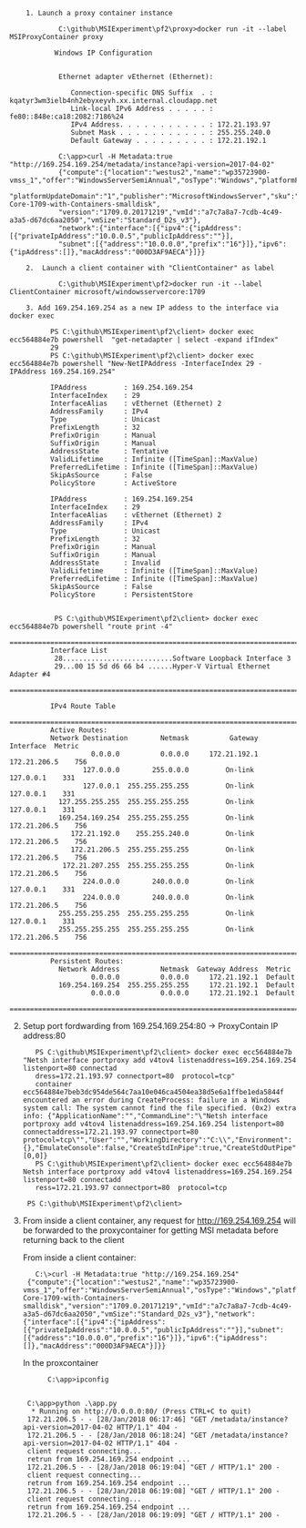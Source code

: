         
        1. Launch a proxy container instance
        
                C:\github\MSIExperiment\pf2\proxy>docker run -it --label MSIProxyContainer proxy
                          
               Windows IP Configuration


                Ethernet adapter vEthernet (Ethernet):

                   Connection-specific DNS Suffix  . : kqatyr3wm3ielb4nh2ebyxeyvh.xx.internal.cloudapp.net
                   Link-local IPv6 Address . . . . . : fe80::848e:ca18:2082:7186%24
                   IPv4 Address. . . . . . . . . . . : 172.21.193.97
                   Subnet Mask . . . . . . . . . . . : 255.255.240.0
                   Default Gateway . . . . . . . . . : 172.21.192.1
 
                C:\app>curl -H Metadata:true "http://169.254.169.254/metadata/instance?api-version=2017-04-02"
                {"compute":{"location":"westus2","name":"wp35723900-vmss_1","offer":"WindowsServerSemiAnnual","osType":"Windows","platformFaultDomain":"1",
                "platformUpdateDomain":"1","publisher":"MicrosoftWindowsServer","sku":"Datacenter-Core-1709-with-Containers-smalldisk",
                "version":"1709.0.20171219","vmId":"a7c7a8a7-7cdb-4c49-a3a5-d67dc6aa2050","vmSize":"Standard_D2s_v3"},
                "network":{"interface":[{"ipv4":{"ipAddress":[{"privateIpAddress":"10.0.0.5","publicIpAddress":""}],
                "subnet":[{"address":"10.0.0.0","prefix":"16"}]},"ipv6":{"ipAddress":[]},"macAddress":"000D3AF9AECA"}]}}
        
        2.  Launch a client container with "ClientContainer" as label
        
                C:\github\MSIExperiment\pf2>docker run -it --label ClientContainer microsoft/windowsservercore:1709
        
        3. Add 169.254.169.254 as a new IP addess to the interface via docker exec
        
              PS C:\github\MSIExperiment\pf2\client> docker exec ecc564884e7b powershell  "get-netadapter | select -expand ifIndex"
              29
              PS C:\github\MSIExperiment\pf2\client> docker exec ecc564884e7b powershell "New-NetIPAddress -InterfaceIndex 29 -IPAddress 169.254.169.254"

              IPAddress         : 169.254.169.254
              InterfaceIndex    : 29
              InterfaceAlias    : vEthernet (Ethernet) 2
              AddressFamily     : IPv4
              Type              : Unicast
              PrefixLength      : 32
              PrefixOrigin      : Manual
              SuffixOrigin      : Manual
              AddressState      : Tentative
              ValidLifetime     : Infinite ([TimeSpan]::MaxValue)
              PreferredLifetime : Infinite ([TimeSpan]::MaxValue)
              SkipAsSource      : False
              PolicyStore       : ActiveStore

              IPAddress         : 169.254.169.254
              InterfaceIndex    : 29
              InterfaceAlias    : vEthernet (Ethernet) 2
              AddressFamily     : IPv4
              Type              : Unicast
              PrefixLength      : 32
              PrefixOrigin      : Manual
              SuffixOrigin      : Manual
              AddressState      : Invalid
              ValidLifetime     : Infinite ([TimeSpan]::MaxValue)
              PreferredLifetime : Infinite ([TimeSpan]::MaxValue)
              SkipAsSource      : False
              PolicyStore       : PersistentStore


               PS C:\github\MSIExperiment\pf2\client> docker exec ecc564884e7b powershell "route print -4"
              ===========================================================================
              Interface List
               28...........................Software Loopback Interface 3
               29...00 15 5d d6 66 b4 ......Hyper-V Virtual Ethernet Adapter #4
              ===========================================================================

              IPv4 Route Table
              ===========================================================================
              Active Routes:
              Network Destination        Netmask          Gateway       Interface  Metric
                        0.0.0.0          0.0.0.0     172.21.192.1     172.21.206.5    756
                      127.0.0.0        255.0.0.0         On-link         127.0.0.1    331
                      127.0.0.1  255.255.255.255         On-link         127.0.0.1    331
                127.255.255.255  255.255.255.255         On-link         127.0.0.1    331
                169.254.169.254  255.255.255.255         On-link      172.21.206.5    756
                   172.21.192.0    255.255.240.0         On-link      172.21.206.5    756
                   172.21.206.5  255.255.255.255         On-link      172.21.206.5    756
                 172.21.207.255  255.255.255.255         On-link      172.21.206.5    756
                      224.0.0.0        240.0.0.0         On-link         127.0.0.1    331
                      224.0.0.0        240.0.0.0         On-link      172.21.206.5    756
                255.255.255.255  255.255.255.255         On-link         127.0.0.1    331
                255.255.255.255  255.255.255.255         On-link      172.21.206.5    756
              ===========================================================================
              Persistent Routes:
                Network Address          Netmask  Gateway Address  Metric
                        0.0.0.0          0.0.0.0     172.21.192.1  Default
                169.254.169.254  255.255.255.255     172.21.192.1  Default
                        0.0.0.0          0.0.0.0     172.21.192.1  Default
              ===========================================================================

2. Setup port fordwarding from 169.254.169.254:80 -> ProxyContain IP address:80

          PS C:\github\MSIExperiment\pf2\client> docker exec ecc564884e7b "Netsh interface portproxy add v4tov4 listenaddress=169.254.169.254 listenport=80 connectad
          dress=172.21.193.97 connectport=80  protocol=tcp"
          container ecc564884e7beb3dc954de564c7aa10e046ca4504ea38d5e6a1ffbe1eda5844f encountered an error during CreateProcess: failure in a Windows system call: The system cannot find the file specified. (0x2) extra info: {"ApplicationName":"","CommandLine":"\"Netsh interface portproxy add v4tov4 listenaddress=169.254.169.254 listenport=80 connectaddress=172.21.193.97 connectport=80  protocol=tcp\"","User":"","WorkingDirectory":"C:\\","Environment":{},"EmulateConsole":false,"CreateStdInPipe":true,"CreateStdOutPipe":true,"CreateStdErrPipe":true,"ConsoleSize":[0,0]}
          PS C:\github\MSIExperiment\pf2\client> docker exec ecc564884e7b Netsh interface portproxy add v4tov4 listenaddress=169.254.169.254 listenport=80 connectadd
          ress=172.21.193.97 connectport=80  protocol=tcp

        PS C:\github\MSIExperiment\pf2\client>
        
  3. From inside a client container, any request for http://169.254.169.254 will be forwarded to the proxycontainer for getting MSI metadata 
     before returning back to the client
  
      From inside a client container:
      
            C:\>curl -H Metadata:true "http://169.254.169.254"
          {"compute":{"location":"westus2","name":"wp35723900-vmss_1","offer":"WindowsServerSemiAnnual","osType":"Windows","platformFaultDomain":"1","platformUpdateDomain":"1","publisher":"MicrosoftWindowsServer","sku":"Datacenter-Core-1709-with-Containers-smalldisk","version":"1709.0.20171219","vmId":"a7c7a8a7-7cdb-4c49-a3a5-d67dc6aa2050","vmSize":"Standard_D2s_v3"},"network":{"interface":[{"ipv4":{"ipAddress":[{"privateIpAddress":"10.0.0.5","publicIpAddress":""}],"subnet":[{"address":"10.0.0.0","prefix":"16"}]},"ipv6":{"ipAddress":[]},"macAddress":"000D3AF9AECA"}]}}


     In the proxcontainer 
     
               C:\app>ipconfig

          
          C:\app>python .\app.py
           * Running on http://0.0.0.0:80/ (Press CTRL+C to quit)
          172.21.206.5 - - [28/Jan/2018 06:17:46] "GET /metadata/instance?api-version=2017-04-02 HTTP/1.1" 404 -
          172.21.206.5 - - [28/Jan/2018 06:18:24] "GET /metadata/instance?api-version=2017-04-02 HTTP/1.1" 404 -
          client request connecting...
          retrun from 169.254.169.254 endpoint ...
          172.21.206.5 - - [28/Jan/2018 06:19:04] "GET / HTTP/1.1" 200 -
          client request connecting...
          retrun from 169.254.169.254 endpoint ...
          172.21.206.5 - - [28/Jan/2018 06:19:08] "GET / HTTP/1.1" 200 -
          client request connecting...
          retrun from 169.254.169.254 endpoint ...
          172.21.206.5 - - [28/Jan/2018 06:19:09] "GET / HTTP/1.1" 200 -
